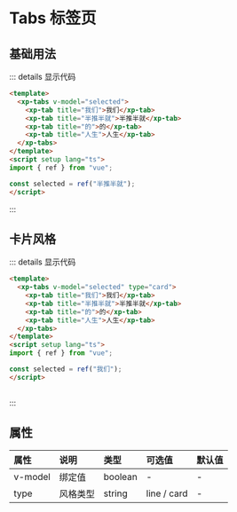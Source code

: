 # Tabs 标签页

## 基础用法

<div class="example">
<tabsDemo1 />
</div>

::: details 显示代码

```html
<template>
  <xp-tabs v-model="selected">
    <xp-tab title="我们">我们</xp-tab>
    <xp-tab title="半推半就">半推半就</xp-tab>
    <xp-tab title="的">的</xp-tab>
    <xp-tab title="人生">人生</xp-tab>
  </xp-tabs>
</template>
<script setup lang="ts">
import { ref } from "vue";

const selected = ref("半推半就");
</script>
```
:::


## 卡片风格

<div class="example">
<tabsDemo2 />
</div>

::: details 显示代码

```html
<template>
  <xp-tabs v-model="selected" type="card">
    <xp-tab title="我们">我们</xp-tab>
    <xp-tab title="半推半就">半推半就</xp-tab>
    <xp-tab title="的">的</xp-tab>
    <xp-tab title="人生">人生</xp-tab>
  </xp-tabs>
</template>
<script setup lang="ts">
import { ref } from "vue";

const selected = ref("我们");
</script>
  
```
:::

## 属性

| 属性    | 说明     | 类型    | 可选值      | 默认值 |
| :------ | :------- | :------ | :---------- | :----- |
| v-model | 绑定值   | boolean | -           | -      |
| type    | 风格类型 | string  | line / card | -      |


<script setup lang="ts">
  import tabsDemo1 from './demo/tabs/tabsDemo1.vue'
  import tabsDemo2 from './demo/tabs/tabsDemo2.vue'
</script>